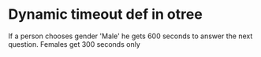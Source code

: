 # Dynamic timeout def in otree
If a person chooses gender 'Male' he gets 600 seconds to answer
the next question. Females get 300 seconds only
